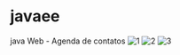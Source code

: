 # javaee
java Web - Agenda de contatos
![1](https://user-images.githubusercontent.com/25473299/180832087-a4d165ac-998a-46f1-95f8-08551fdda964.jpg)
![2](https://user-images.githubusercontent.com/25473299/180832095-2922b237-9487-4aae-bfb5-b91a9e000ecc.jpg)
![3](https://user-images.githubusercontent.com/25473299/180832115-6547843b-ee33-4050-a692-262ba11d66d0.jpg)
